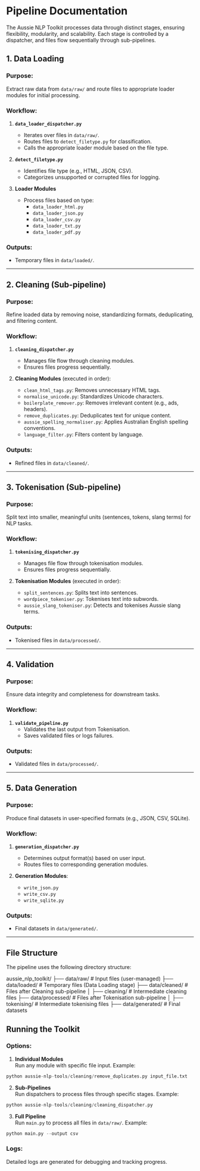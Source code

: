# Pipeline Documentation

The Aussie NLP Toolkit processes data through distinct stages, ensuring flexibility, modularity, and scalability. Each stage is controlled by a dispatcher, and files flow sequentially through sub-pipelines.

## 1. Data Loading

### Purpose:
Extract raw data from `data/raw/` and route files to appropriate loader modules for initial processing.

### Workflow:
1. **`data_loader_dispatcher.py`**
   - Iterates over files in `data/raw/`.
   - Routes files to `detect_filetype.py` for classification.
   - Calls the appropriate loader module based on the file type.

2. **`detect_filetype.py`**
   - Identifies file type (e.g., HTML, JSON, CSV).
   - Categorizes unsupported or corrupted files for logging.

3. **Loader Modules**
   - Process files based on type:
     - `data_loader_html.py`
     - `data_loader_json.py`
     - `data_loader_csv.py`
     - `data_loader_txt.py`
     - `data_loader_pdf.py`

### Outputs:
- Temporary files in `data/loaded/`.

---

## 2. Cleaning (Sub-pipeline)

### Purpose:
Refine loaded data by removing noise, standardizing formats, deduplicating, and filtering content.

### Workflow:
1. **`cleaning_dispatcher.py`**
   - Manages file flow through cleaning modules.
   - Ensures files progress sequentially.

2. **Cleaning Modules** (executed in order):
   - `clean_html_tags.py`: Removes unnecessary HTML tags.
   - `normalise_unicode.py`: Standardizes Unicode characters.
   - `boilerplate_remover.py`: Removes irrelevant content (e.g., ads, headers).
   - `remove_duplicates.py`: Deduplicates text for unique content.
   - `aussie_spelling_normaliser.py`: Applies Australian English spelling conventions.
   - `language_filter.py`: Filters content by language.

### Outputs:
- Refined files in `data/cleaned/`.

---

## 3. Tokenisation (Sub-pipeline)

### Purpose:
Split text into smaller, meaningful units (sentences, tokens, slang terms) for NLP tasks.

### Workflow:
1. **`tokenising_dispatcher.py`**
   - Manages file flow through tokenisation modules.
   - Ensures files progress sequentially.

2. **Tokenisation Modules** (executed in order):
   - `split_sentences.py`: Splits text into sentences.
   - `wordpiece_tokeniser.py`: Tokenises text into subwords.
   - `aussie_slang_tokeniser.py`: Detects and tokenises Aussie slang terms.

### Outputs:
- Tokenised files in `data/processed/`.

---

## 4. Validation

### Purpose:
Ensure data integrity and completeness for downstream tasks.

### Workflow:
1. **`validate_pipeline.py`**
   - Validates the last output from Tokenisation.
   - Saves validated files or logs failures.

### Outputs:
- Validated files in `data/processed/`.

---

## 5. Data Generation

### Purpose:
Produce final datasets in user-specified formats (e.g., JSON, CSV, SQLite).

### Workflow:
1. **`generation_dispatcher.py`**
   - Determines output format(s) based on user input.
   - Routes files to corresponding generation modules.

2. **Generation Modules**:
   - `write_json.py`
   - `write_csv.py`
   - `write_sqlite.py`

### Outputs:
- Final datasets in `data/generated/`.

---

## File Structure
The pipeline uses the following directory structure:

aussie_nlp_toolkit/ 
├── data/raw/ # Input files (user-managed) 
├── data/loaded/ # Temporary files (Data Loading stage) 
├── data/cleaned/ # Files after Cleaning sub-pipeline 
│ ├── cleaning/ # Intermediate cleaning files 
├── data/processed/ # Files after Tokenisation sub-pipeline 
│ ├── tokenising/ # Intermediate tokenising files 
├── data/generated/ # Final datasets


## Running the Toolkit

### Options:
1. **Individual Modules**  
   Run any module with specific file input. Example:  

```python
python aussie-nlp-tools/cleaning/remove_duplicates.py input_file.txt
```

2. **Sub-Pipelines**  
Run dispatchers to process files through specific stages. Example:  

```python
python aussie-nlp-tools/cleaning/cleaning_dispatcher.py
```


3. **Full Pipeline**  
Run `main.py` to process all files in `data/raw/`. Example:  

```python
python main.py --output csv
```

### Logs:
Detailed logs are generated for debugging and tracking progress.
